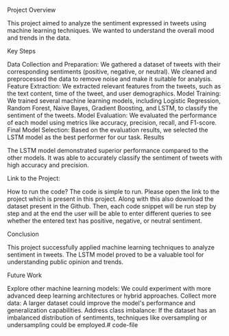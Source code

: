 Project Overview

This project aimed to analyze the sentiment expressed in tweets using machine learning techniques. We wanted to understand the overall mood and trends in the data.

Key Steps

Data Collection and Preparation: We gathered a dataset of tweets with their corresponding sentiments (positive, negative, or neutral). We cleaned and preprocessed the data to remove noise and make it suitable for analysis.
Feature Extraction: We extracted relevant features from the tweets, such as the text content, time of the tweet, and user demographics.
Model Training: We trained several machine learning models, including Logistic Regression, Random Forest, Naive Bayes, Gradient Boosting, and LSTM, to classify the sentiment of the tweets.
Model Evaluation: We evaluated the performance of each model using metrics like accuracy, precision, recall, and F1-score.
Final Model Selection: Based on the evaluation results, we selected the LSTM model as the best performer for our task.
Results

The LSTM model demonstrated superior performance compared to the other models. It was able to accurately classify the sentiment of tweets with high accuracy and precision.

Link to the Project: 

How to run the code?
The code is simple to run. Please open the link to the project which is present in this project. Along with this also download the dataset present in the Github. Then, each code snippet will be run step by step and at the end the user will be able to enter different queries to see whether the entered text has positive, negative, or neutral sentiment.

Conclusion

This project successfully applied machine learning techniques to analyze sentiment in tweets. The LSTM model proved to be a valuable tool for understanding public opinion and trends.

Future Work

Explore other machine learning models: We could experiment with more advanced deep learning architectures or hybrid approaches.
Collect more data: A larger dataset could improve the model's performance and generalization capabilities.
Address class imbalance: If the dataset has an imbalanced distribution of sentiments, techniques like oversampling or undersampling could be employed.# code-file
